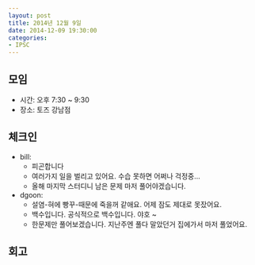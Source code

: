 ```yaml
---
layout: post
title: 2014년 12월 9일
date: 2014-12-09 19:30:00
categories:
- IPSC
---
```


## 모임

* 시간: 오후 7:30 ~ 9:30
* 장소: 토즈 강남점

## 체크인

* bill:
  * 피곤합니다
  * 여러가지 일을 벌리고 있어요. 수습 못하면 어쩌나 걱정중...
  * 올해 마지막 스터디니 남은 문제 마저 풀어야겠습니다.
* dgoon:
  * 설염-혀에 빵꾸-때문에 죽을꺼 같애요. 어제 잠도 제대로 못잤어요.
  * 백수입니다. 공식적으로 백수입니다. 야호 ~
  * 한문제만 풀어보겠습니다. 지난주엔 풀다 말았던거 집에가서 마저 풀었어요.

## 회고
